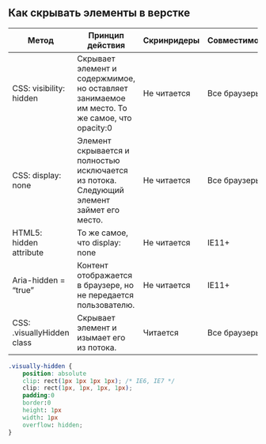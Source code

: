 ## Как скрывать элементы в верстке

| Метод | Принцип действия | Скринридеры |Совместимость|
-----------|-------|--------------|--
|CSS: visibility: hidden|Скрывает элемент и содержмимое, но оставляет занимаемое им место. То же самое, что opacity:0|Не читается|Все браузеры|
|CSS: display: none|Элемент скрывается и полностью исключается из потока. Следующий элемент займет его место.|Не читается|Все браузеры|
|HTML5: hidden attribute|То же самое, что display: none|Не читается|IE11+|
|Aria-hidden = “true”|Контент отображается в браузере, но не передается пользователю.|Не читается|IE11+|
|CSS: .visuallyHidden class|Скрывает элемент и изымает его из потока.|Читается|Все браузеры|

```css
.visually-hidden { 
    position: absolute 
    clip: rect(1px 1px 1px 1px); /* IE6, IE7 */
    clip: rect(1px, 1px, 1px, 1px);
    padding:0 
    border:0
    height: 1px
    width: 1px
    overflow: hidden;
}
